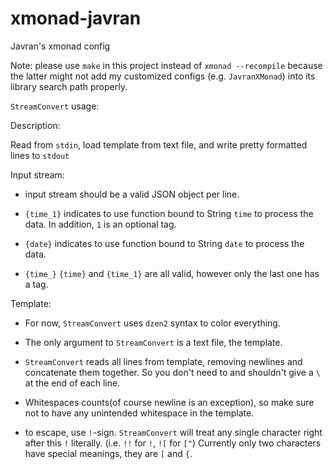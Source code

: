 xmonad-javran
=============

Javran's xmonad config

Note: please use `make` in this project instead of `xmonad --recompile`
because the latter might not add my customized configs (e.g. `JavranXMonad`)
into its library search path properly.

`StreamConvert` usage:

Description:

Read from `stdin`, load template from text file, and write pretty formatted lines to `stdout`

Input stream:

* input stream should be a valid JSON object per line.

* `{time_1}` indicates to use function bound to String `time` to process the data.
In addition, `1` is an optional tag.

* `{date}` indicates to use function bound to String `date` to process the data.

* `{time_}` `{time}` and `{time_1}` are all valid, however only the last one has a tag.

Template:

* For now, `StreamConvert` uses `dzen2` syntax to color everything.

* The only argument to `StreamConvert` is a text file, the template.

* `StreamConvert` reads all lines from template, removing newlines and concatenate them together.
So you don't need to and shouldn't give a `\` at the end of each line.

* Whitespaces counts(of course newline is an exception), so make sure not to have any unintended whitespace in the template.

* to escape, use `!`-sign. `StreamConvert` will treat any single character right after this `!` literally.
(i.e. `!!` for `!`, `![` for `["`)
Currently only two characters have special meanings, they are `[` and `{`.
